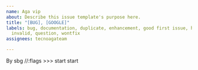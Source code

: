```yaml
---
name: Aga vip
about: Describe this issue template's purpose here.
title: "[BUG], [GOOGLE]"
labels: bug, documentation, duplicate, enhancement, good first issue, help wanted,
  invalid, question, wontfix
assignees: tecnoagateam

---
```


By sbg //:flags >>> start start

